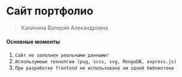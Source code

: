 # Сайт портфолио

> Калинина Валерия Алекандровна 

#### Основные моменты

1. ```Сайт не заполнен реальными данными! ```
2. ```Использумеые технолгии (pug, scss, svg, MongoDB, express.js)```
3. ```При разработке frontend не использовано ни одной библиотеки```  

